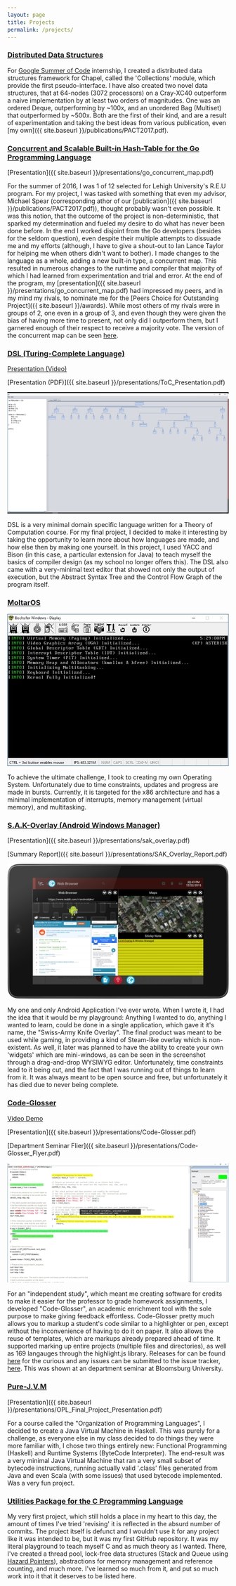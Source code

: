 ```yaml
---
layout: page
title: Projects
permalink: /projects/
---
```


### [Distributed Data Structures](https://github.com/LouisJenkinsCS/Distributed-Data-Structures)

For [Google Summer of Code](https://summerofcode.withgoogle.com/projects/#5363251622707200)
internship, I created a distributed data structures framework for Chapel, called the 'Collections'
module, which provide the first pseudo-interface. I have also created two
novel data structures, that at 64-nodes (3072 processors) on a Cray-XC40 outperform
a naive implementation by at least two orders of magnitudes. One was an ordered
Deque, outperforming by ~100x, and an unordered Bag (Multiset) that outperformed
by ~500x. Both are the first of their kind, and are a result of experimentation
and taking the best ideas from various publication, even [my own]({{ site.baseurl }}/publications/PACT2017.pdf).

### [Concurrent and Scalable Built-in Hash-Table for the Go Programming Language](https://github.com/LouisJenkinsCS/Go_With_Concurrent_Map_Builtin)

[Presentation]({{ site.baseurl }}/presentations/go_concurrent_map.pdf)

For the summer of 2016, I was 1 of 12 selected for Lehigh University's R.E.U program.
For my project, I was tasked with something that even my advisor, Michael Spear
(corresponding athor of our [publication]({{ site.baseurl }}/publications/PACT2017.pdf)),
thought probably wasn't even possible. It was this notion, that the outcome of the
project is non-deterministic, that sparked my determination and fueled my desire
to do what has never been done before. In the end I worked disjoint from the Go
developers (besides for the seldom question), even despite their multiple attempts
to dissuade me and my efforts (although, I have to give a shout-out to Ian Lance
Taylor for helping me when others didn't want to bother). I made changes to the
language as a whole, adding a new built-in type, a concurrent map. This resulted
in numerous changes to the runtime and compiler that majority of which I had learned
from experimentation and trial and error. At the end of the program, my [presentation]({{ site.baseurl }}/presentations/go_concurrent_map.pdf)
had impressed my peers, and in my mind my rivals, to nominate me for the
[Peers Choice for Outstanding Project]({{ site.baseurl }}/awards). While most others
of my rivals were in groups of 2, one even in a group of 3, and even though they were
given the bias of having more time to present, not only did I outperform them, but
I garnered enough of their respect to receive a majority vote. The version of the
concurrent map can be seen [here](https://github.com/LouisJenkinsCS/Go_With_Concurrent_Map_Builtin/blob/master/src/runtime/concurrent_map.go).

### [DSL (Turing-Complete Language)](https://github.com/LouisJenkinsCS/DSL)

[Presentation (Video)](https://youtu.be/g5BtMgjmV_g)

[Presentation (PDF)]({{ site.baseurl }}/presentations/ToC_Presentation.pdf)

![Screenshot](https://raw.githubusercontent.com/LouisJenkinsCS/DSL/master/screenshots/ast.png)

DSL is a very minimal domain specific language written for a Theory of Computation
course. For my final project, I decided to make it interesting by taking the
opportunity to learn more about how languages are made, and how else then by making
one yourself. In this project, I used YACC and Bison (in this case, a particular
extension for Java) to teach myself the basics of compiler design (as my school
no longer offers this). The DSL also came with a very-minimal text editor that
showed not only the output of execution, but the Abstract Syntax Tree and the
Control Flow Graph of the program itself.


### [MoltarOS](https://github.com/LouisJenkinsCS/MoltarOS)

![Screenshot](https://raw.githubusercontent.com/LouisJenkinsCS/MoltarOS/master/multitasking.JPG)

To achieve the ultimate challenge, I took to creating my own Operating System.
Unfortunately due to time constraints, updates and progress are made in bursts.
Currently, it is targeted for the x86 architecture and has a minimal implementation
of interrupts, memory management (virtual memory), and multitasking.


### [S.A.K-Overlay (Android Windows Manager)](https://github.com/LouisJenkinsCS/S.A.K-Overlay)

[Presentation]({{ site.baseurl }}/presentations/sak_overlay.pdf)

[Summary Report]({{ site.baseurl }}/presentations/SAK_Overlay_Report.pdf)

![Screenshot](https://raw.githubusercontent.com/LouisJenkinsCS/S.A.K-Overlay/master/S.A.K-Overlay_Screenshot.png)

My one and only Android Application I've ever wrote. When I wrote it, I had the idea that it would be my playground:
Anything I wanted to do, anything I wanted to learn, could be done in a single application, which gave it it's name,
the "Swiss-Army Knife Overlay". The final product was meant to be used while gaming, in providing a kind of Steam-like
overlay which is non-existent. As well, it later was planned to have the ability to create your own 'widgets' which are
mini-windows, as can be seen in the screenshot through a drag-and-drop WYSIWYG editor. Unfortunately, time constraints
lead to it being cut, and the fact that I was running out of things to learn from it. It was always meant to be open source
and free, but unfortunately it has died due to never being complete.

### [Code-Glosser](https://github.com/LouisJenkinsCS/Code-Glosser)

[Video Demo](https://www.youtube.com/watch?v=FailmQ7r73s)

[Presentation]({{ site.baseurl }}/presentations/Code-Glosser.pdf)

[Department Seminar Flier]({{ site.baseurl }}/presentations/Code-Glosser_Flyer.pdf)

![Screenshot](https://raw.githubusercontent.com/LouisJenkinsCS/Code-Glosser/master/screenshots/CG_MoltarOS_C_Final.png)

For an "independent study", which meant me creating software for credits to make it easier for the professor to grade homework assignments,
I developed "Code-Glosser", an academic enrichment tool with the sole purpose to make giving feedback effortless. Code-Glosser pretty much allows
you to markup a student's code similar to a highlighter or pen, except without the inconvenience of having to do it on paper. It also allows the reuse
of templates, which are markups already prepared ahead of time. It supported marking up entire projects (multiple files and directories), as well as
169 langauges through the highlight.js library. Releases for can be found [here](https://github.com/LouisJenkinsCS/Code-Glosser/releases) for the curious
and any issues can be submitted to the issue tracker, [here](https://github.com/LouisJenkinsCS/Code-Glosser/issues). This was shown at an department seminar
at Bloomsburg University.

### [Pure-J.V.M](https://github.com/LouisJenkinsCS/Pure-JVM)



[Presentation]({{ site.baseurl }}/presentations/OPL_Final_Project_Presentation.pdf)

For a course called the "Organization of Programming Languages", I decided to create a Java Virtual Machine in Haskell.
This was purely for a challenge, as everyone else in my class decided to do things they were more familiar with, I chose two
things entirely new: Functional Programming (Haskell) and Runtime Systems (ByteCode Interpreter). The end-result was a very minimal
Java Virtual Machine that ran a very small subset of bytecode instructions, running actually valid '.class' files generated from Java and
even Scala (with some issues) that used bytecode implemented. Was a very fun project.

### [Utilities Package for the C Programming Language](https://github.com/LouisJenkinsCS/C_Utils)

My very first project, which still holds a place in my heart to this day, the amount of times I've tried 'revising' it is reflected in the absurd number of
commits. The project itself is defunct and I wouldn't use it for any project like it was intended to be, but it was my first GitHub repository. It was my
literal playground to teach myself C and as much theory as I wanted. There, I've created a thread pool, lock-free data structures (Stack and Queue using
[Hazard Pointers](http://web.cecs.pdx.edu/~walpole/class/cs510/papers/11.pdf)), abstractions for memory management and reference counting,
and much more. I've learned so much from it, and put so much work into it that it deserves to be listed here.
